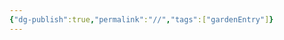 ```yaml
---
{"dg-publish":true,"permalink":"//","tags":["gardenEntry"]}
---
```


<script src="https://identity.netlify.com/v1/netlify-identity-widget.js"></script>
<script src="/auth-embed.js"></script>
<div id="auth-gate" style="display: none;">

# 🌲

@sethfu

大家好👋，歡迎來到我的個人網站。

##### Obsidian
- [[Knowledge/Obsidian技巧/1.功能&小技巧\|1.功能&小技巧]]
- [[Knowledge/Obsidian技巧/2.好用插件分享\|2.好用插件分享]]
- [[Knowledge/Obsidian技巧/3.自動推git的方法\|3.自動推git的方法]]
- [[Knowledge/Obsidian技巧/4.建立網站分享筆記\|4.建立網站分享筆記]]
##### 實用文章
- [[Knowledge/技術文章/電腦小技巧\|電腦小技巧]]
- [[Knowledge/技術文章/Docker\|Docker]]
- [[Knowledge/技術文章/TLS、SSL憑證-製作CSR\|TLS、SSL憑證-製作CSR]]
##### SmartKMS
- [[Products/知識管理SmartKMS/SmartKMS Linux\|SmartKMS Linux]]
- [[Products/知識管理SmartKMS/SmartKMS注意事項\|SmartKMS注意事項]]
- [[Products/知識管理SmartKMS/SmartKMS憑證SSL\|SmartKMS憑證SSL]]
##### SmartRobot
- [[Products/SmartRobot/SmartRobot Docker\|SmartRobot Docker]]
- [[Products/SmartRobot/SmartRobot安裝\|SmartRobot安裝]]
- [[Products/SmartRobot/SmartRobot掛載nginx+憑證\|SmartRobot掛載nginx+憑證]]
##### Helpdesk
- [[Products/文字客服Helpdesk4J/文字客服安裝\|文字客服安裝]]
##### APP Install Packages
- [[Products/APP Install Packages/app安裝包\|app安裝包]]
##### 客戶
- [[Projects/Customer/台灣電力/台電北客\|台電北客]]

</div>
